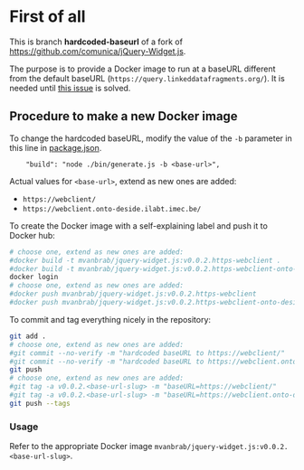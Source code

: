 # First of all
This is branch **hardcoded-baseurl** of a fork of <https://github.com/comunica/jQuery-Widget.js>.

The purpose is to provide a Docker image to run at a baseURL different from the default baseURL (`https://query.linkeddatafragments.org/`).
It is needed until [this issue](https://github.com/comunica/jQuery-Widget.js/issues/152) is solved.

## Procedure to make a new Docker image

To change the hardcoded baseURL, modify the value of the `-b` parameter in this line in [package.json](package.json).
```
    "build": "node ./bin/generate.js -b <base-url>",
```
Actual values for `<base-url>`, extend as new ones are added:
- `https://webclient/`
- `https://webclient.onto-deside.ilabt.imec.be/`

To create the Docker image with a self-explaining label and push it to Docker hub:
```bash
# choose one, extend as new ones are added:
#docker build -t mvanbrab/jquery-widget.js:v0.0.2.https-webclient .
#docker build -t mvanbrab/jquery-widget.js:v0.0.2.https-webclient-onto-deside-ilabt-imec-be .
docker login
# choose one, extend as new ones are added:
#docker push mvanbrab/jquery-widget.js:v0.0.2.https-webclient
#docker push mvanbrab/jquery-widget.js:v0.0.2.https-webclient-onto-deside-ilabt-imec-be
```

To commit and tag everything nicely in the repository:
```bash
git add .
# choose one, extend as new ones are added:
#git commit --no-verify -m "hardcoded baseURL to https://webclient/"
#git commit --no-verify -m "hardcoded baseURL to https://webclient.onto-deside.ilabt.imec.be/"
git push
# choose one, extend as new ones are added:
#git tag -a v0.0.2.<base-url-slug> -m "baseURL=https://webclient/"
#git tag -a v0.0.2.<base-url-slug> -m "baseURL=https://webclient.onto-deside.ilabt.imec.be/"
git push --tags
```

### Usage

Refer to the appropriate Docker image `mvanbrab/jquery-widget.js:v0.0.2.<base-url-slug>`.

